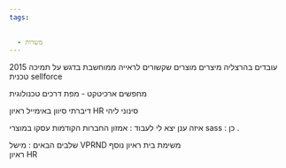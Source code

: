 ```yaml
---
tags:
  
  
  - משרות
---
```


2015 עובדים בהרצליה
מיצרים מוצרים שקשורים לראייה ממוחשבת בדגש על תמיכה טכנית
sellforce 

מחפשים ארכיטקט - מפת דרכים טכנולוגית 

דיברתי סיוון באימייל
ראיון HR סינוני ליהי

איזה ענן יצא לי לעבוד : אמזון
החברות הקודמות עסקו במוצרי sass : כן . 

שלבים הבאים : 
מישל VPRND
משימת בית 
ראיון נוסף  
ראיון HR

